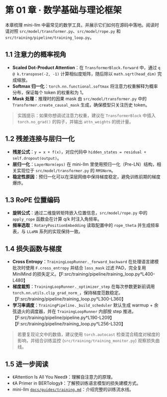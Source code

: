 # 第 01 章 · 数学基础与理论框架

本章梳理 mini-llm 中最常见的数学工具，并展示它们如何在源码中落地。阅读时请对照 `src/model/transformer.py`、`src/model/rope.py` 和 `src/training/pipeline/training_loop.py`。

## 1.1 注意力的概率视角
- **Scaled Dot-Product Attention**：在 `TransformerBlock.forward` 中，通过 `q @ k.transpose(-2, -1)` 计算相似度矩阵，随后除以 `math.sqrt(head_dim)` 完成缩放。
- **Softmax 归一化**：`torch.nn.functional.softmax` 将注意力权重解释为概率分布，保证每个 token 的权重和为 1。
- **Mask 处理**：推理时的因果 mask 由 `src/model/transformer.py` 中的 `Transformer.create_causal_mask` 生成，确保模型只关注历史 token。

> 实践提示：如果你想调试注意力权重，建议在 `TransformerBlock` 中插入 `torch.no_grad()` 的钩子，并输出 `attn_weights` 的统计量。

## 1.2 残差连接与层归一化
- **残差公式**：`y = x + f(x)`，对应代码中 `hidden_states = residual + self.dropout(output)`。
- **层归一化**：`LayerNorm(eps)` 在 mini-llm 里使用预归一化（Pre-LN）结构，相关实现位于 `src/model/transformer.py` 的 `RMSNorm`。
- **稳定性原因**：预归一化可以在深层网络中保持梯度稳定，避免训练前期的梯度爆炸。

## 1.3 RoPE 位置编码
- **旋转公式**：通过二维旋转矩阵嵌入位置信息，`src/model/rope.py` 中的 `apply_rope` 函数会在计算 q/k 时注入角频率。
- **频率选取**：`RotaryPositionEmbedding` 读取配置中的 `rope_theta` 并生成频率表，与 `LLaMA` 系列的实现保持一致。

## 1.4 损失函数与梯度
- **Cross Entropy**：`TrainingLoopRunner._forward_backward` 在处理语言建模批次时使用 `F.cross_entropy` 并结合 `loss_mask` 过滤 PAD，完全复用 MiniMind 的损失定义。【F:src/training/pipeline/training_loop.py†L400-L480】
- **梯度裁剪**：`TrainingLoopRunner._optimizer_step` 在每次参数更新前调用 `torch.nn.utils.clip_grad_norm_`，保持梯度范数稳定。【F:src/training/pipeline/training_loop.py†L300-L360】
- **学习率调度**：`TrainingPipeline._build_scheduler` 默认生成 warmup + 余弦退火的调度器，并在 `TrainingLoopRunner` 内部按 step 推进。【F:src/training/pipeline/pipeline.py†L190-L209】【F:src/training/pipeline/training_loop.py†L256-L320】

> 若要复现论文中的数值，建议使用 `torch.autocast` 检查混合精度对梯度的影响，并结合训练监控 (`src/training/training_monitor.py`) 观察损失曲线。

## 1.5 进一步阅读
- 《Attention Is All You Need》：理解自注意力的原理。
- 《A Primer in BERTology》：了解预训练语言模型的损失建模方式。
- mini-llm [`docs/guides/training.md`](../../guides/training.md)：介绍完整的训练流水线。
